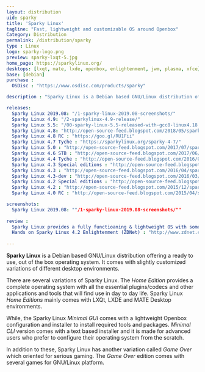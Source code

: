 ```yaml
---
layout: distribution
uid: sparky
title: 'Sparky Linux'
tagline: "Fast, lightweight and customizable OS around Openbox"
Category: Distribution
permalink: /distribution/sparky
type : Linux
logo: sparky-logo.png
preview: sparky-lxqt-5.jpg
home_page: https://sparkylinux.org/
desktops: [lxqt, mate, lxde, openbox, enlightenment, jwm, plasma, xfce]
base: [debian]
purchase : 
  OSDisc : "https://www.osdisc.com/products/sparky"

description : "Sparky Linux is a Debian based GNU/Linux distribution offering a ready to use, out of the box operating system. Stories, reviews and updates on Sparky Linux project."

releases:
  Sparky Linux 2019.08: "/1-sparky-linux-2019.08-screenshots/"
  Sparky Linux 4.9: "/2-sparkylinux-4.9-release/"
  Sparky Linux 5.5: "/00-sparky-linux-5.5-released-with-gcc8-linux4.18.6-and-more/"
  Sparky Linux 4.8: "http://open-source-feed.blogspot.com/2018/05/sparky-linux-48-released-with-updated.html"
  Sparky Linux 4.8 RC : "https://goo.gl/RU1Fii"
  Sparky Linux 4.7 Tyche : "https://sparkylinux.org/sparky-4-7/"
  Sparky Linux 5.0 : "http://open-source-feed.blogspot.com/2017/07/sparky-linux-50-released-based-on.html"
  Sparky Linux 4.6 STB : "http://open-source-feed.blogspot.com/2017/06/sparky-linux-46-stb-is-available-now.html"
  Sparky Linux 4.4 Tyche : "http://open-source-feed.blogspot.com/2016/08/sparkylinux-44-tyche-released-in-5.html"
  Sparky Linux 4.3 Special editions : "http://open-source-feed.blogspot.com/2016/05/sparkylinux-43-special-editions.html"
  Sparky Linux 4.3 : "http://open-source-feed.blogspot.com/2016/04/sparkylinux-43-tyche-released-with.html"
  Sparky Linux 4.3-dev : "http://open-source-feed.blogspot.com/2016/03/sparky-linux-43-dev3-minimal-iso.html"
  Sparky Linux 4.2 Special editions : "http://open-source-feed.blogspot.com/2015/12/sparkylinux-42-special-editions-released.html"
  Sparky Linux 4.2 : "http://open-source-feed.blogspot.com/2015/12/sparkylinux-42-tyche-released.html"
  Sparky Linux 4.0 RC : "http://open-source-feed.blogspot.com/2015/04/sparkylinux-40-rc-released.html"

screenshots:
  Sparky Linux 2019.08: ""/1-sparky-linux-2019.08-screenshots/""
  
review :
  Sparky Linux provides a fully functioaning & lightweight OS with some glitches (Distrowatch) : "http://distrowatch.com/weekly.php?issue=20171113#sparky"
  Hands on Sparky Linux 4.2 Enlightenment (ZDNet) : "http://www.zdnet.com/article/hands-on-sparky-linux-4-2-enlightenment/"
  
---
```

**Sparky Linux** is a Debian based GNU/Linux distribution offering a ready to use, out of the box operating system. It comes with slightly customized variations of different desktop environments.

There are several variations of Sparky Linux. The *Home Edition* provides a complete operating system with all the essential plugins/codecs and other applications and tools that will find use in day to day life. Sparky Linux *Home Editions* mainly comes with LXQt, LXDE and MATE Desktop environments.

While, the Sparky Linux *Minimal GUI* comes with a lightweight Openbox configuration and installer to install required tools and packages. *Minimal CLI* version comes with a text based installer and it is made for advanced users who prefer to configure their operating system from the scratch.

In addition to these, Sparky Linux has another variation called *Game Over* which oriented for serious gaming. The *Game Over* edition comes with several games for GNU/Linux platform.
